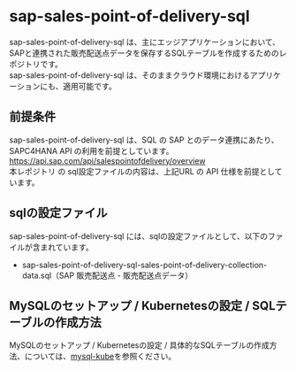 # sap-sales-point-of-delivery-sql
sap-sales-point-of-delivery-sql は、主にエッジアプリケーションにおいて、SAPと連携された販売配送点データを保存するSQLテーブルを作成するためのレポジトリです。   
sap-sales-point-of-delivery-sql は、そのままクラウド環境におけるアプリケーションにも、適用可能です。  

## 前提条件  
sap-sales-point-of-delivery-sql は、SQL の SAP とのデータ連携にあたり、SAPC4HANA API の利用を前提としています。    
https://api.sap.com/api/salespointofdelivery/overview  
本レポジトリ の sql設定ファイルの内容は、上記URL の API 仕様を前提としています。  

## sqlの設定ファイル

sap-sales-point-of-delivery-sql には、sqlの設定ファイルとして、以下のファイルが含まれています。  

* sap-sales-point-of-delivery-sql-sales-point-of-delivery-collection-data.sql（SAP 販売配送点 - 販売配送点データ）    

## MySQLのセットアップ / Kubernetesの設定 / SQLテーブルの作成方法  

MySQLのセットアップ / Kubernetesの設定 / 具体的なSQLテーブルの作成方法、については、[mysql-kube](https://github.com/latonaio/mysql-kube)を参照ください。    